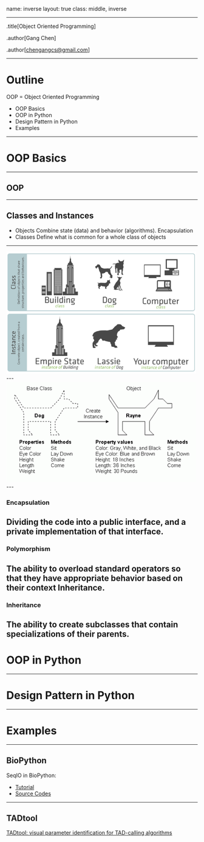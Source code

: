 name: inverse
layout: true
class: middle, inverse

---
.title[Object Oriented Programming]

.author[Gang Chen]

.author[chengangcs@gmail.com]

---
# Outline

OOP = Object Oriented Programming
* OOP Basics
* OOP in Python
* Design Pattern in Python
* Examples
---

# OOP Basics
---
## OOP
---
## Classes and Instances
* Objects Combine state (data) and behavior (algorithms).
Encapsulation
* Classes Define what is common for a whole class of objects
---
<img src="imgs/classes_instances.png" width="500">
---

<img src="imgs/dog.gif" width="500">
---


### Encapsulation
Dividing the code into a public interface, and a private implementation of that interface.
---

### Polymorphism
The ability to overload standard operators so that they have appropriate behavior based on their context
Inheritance.
---
### Inheritance
The ability to create subclasses that contain specializations of their parents.
---

# OOP in Python

---

# Design Pattern in Python

---

# Examples

---
## BioPython
SeqIO in BioPython:
* [Tutorial](http://biopython.org/DIST/docs/tutorial/Tutorial.html)
* [Source Codes](https://github.com/biopython/biopython/tree/master/Bio/SeqIO)
---
## TADtool
[TADtool: visual parameter identification for TAD-calling algorithms](http://bioinformatics.oxfordjournals.org/content/32/20/3190.full)
